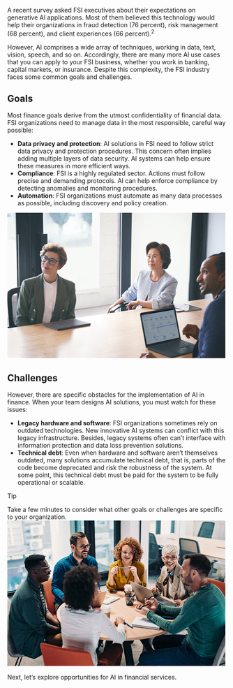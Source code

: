 A recent survey asked FSI executives about their expectations on generative AI applications. Most of them believed this technology would help their organizations in fraud detection (76 percent), risk management (68 percent), and client experiences (66 percent).<sup>2</sup>

However, AI comprises a wide array of techniques, working in data, text, vision, speech, and so on. Accordingly, there are many more AI use cases that you can apply to your FSI business, whether you work in banking, capital markets, or insurance. Despite this complexity, the FSI industry faces some common goals and challenges.

## Goals

Most finance goals derive from the utmost confidentiality of financial data. FSI organizations need to manage data in the most responsible, careful way possible:

* **Data privacy and protection**: AI solutions in FSI need to follow strict data privacy and protection procedures. This concern often implies adding multiple layers of data security. AI systems can help ensure these measures in more efficient ways.
* **Compliance**: FSI is a highly regulated sector. Actions must follow precise and demanding protocols. AI can help enforce compliance by detecting anomalies and monitoring procedures.
* **Automation**: FSI organizations must automate as many data processes as possible, including discovery and policy creation.

![Image showing people meeting in a conference room.](../media/2b-board-room.jpg)

## Challenges

However, there are specific obstacles for the implementation of AI in finance. When your team designs AI solutions, you must watch for these issues:

* **Legacy hardware and software**: FSI organizations sometimes rely on outdated technologies. New innovative AI systems can conflict with this legacy infrastructure. Besides, legacy systems often can’t interface with information protection and data loss prevention solutions.
* **Technical debt**: Even when hardware and software aren’t themselves outdated, many solutions accumulate technical debt, that is, parts of the code become deprecated and risk the robustness of the system. At some point, this technical debt must be paid for the system to be fully operational or scalable.

> [!TIP]
> Take a few minutes to consider what other goals or challenges are specific to your organization.
> ![Image showing people working and talking around a table.](../media/2-reflection.jpg)

Next, let’s explore opportunities for AI in financial services.